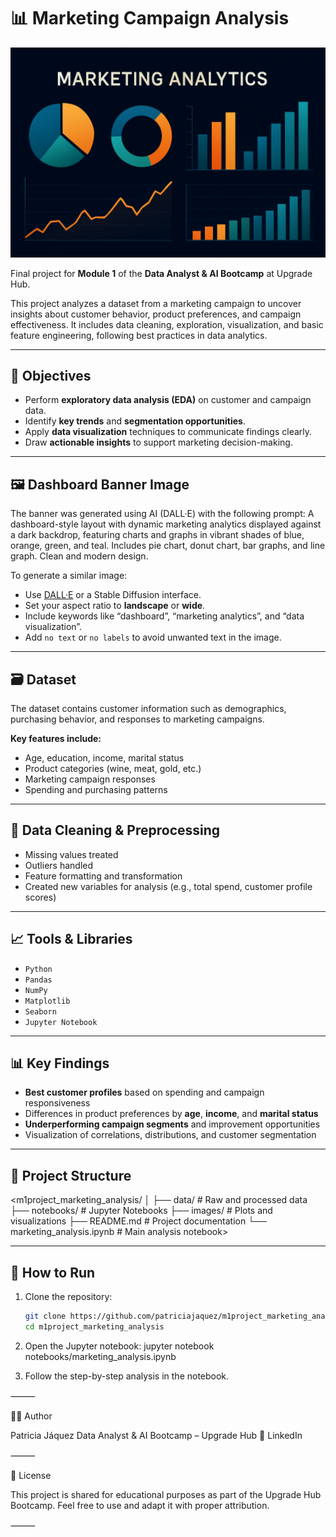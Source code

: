 # 📊 Marketing Campaign Analysis

![Dashboard Banner](./img/banner_marketing_dashboard.png)

Final project for **Module 1** of the **Data Analyst & AI Bootcamp** at Upgrade Hub.

This project analyzes a dataset from a marketing campaign to uncover insights about customer behavior, product preferences, and campaign effectiveness. It includes data cleaning, exploration, visualization, and basic feature engineering, following best practices in data analytics.

---

## 🧠 Objectives

- Perform **exploratory data analysis (EDA)** on customer and campaign data.
- Identify **key trends** and **segmentation opportunities**.
- Apply **data visualization** techniques to communicate findings clearly.
- Draw **actionable insights** to support marketing decision-making.

---

## 🖼️ Dashboard Banner Image

The banner was generated using AI (DALL·E) with the following prompt:
A dashboard-style layout with dynamic marketing analytics displayed against a dark backdrop, featuring charts and graphs in vibrant shades of blue, orange, green, and teal. Includes pie chart, donut chart, bar graphs, and line graph. Clean and modern design.

To generate a similar image:
- Use [DALL·E](https://openai.com/dall-e) or a Stable Diffusion interface.
- Set your aspect ratio to **landscape** or **wide**.
- Include keywords like “dashboard”, “marketing analytics”, and “data visualization”.
- Add `no text` or `no labels` to avoid unwanted text in the image.

---

## 🗃️ Dataset

The dataset contains customer information such as demographics, purchasing behavior, and responses to marketing campaigns.

**Key features include:**
- Age, education, income, marital status
- Product categories (wine, meat, gold, etc.)
- Marketing campaign responses
- Spending and purchasing patterns

---

## 🧹 Data Cleaning & Preprocessing

- Missing values treated
- Outliers handled
- Feature formatting and transformation
- Created new variables for analysis (e.g., total spend, customer profile scores)

---

## 📈 Tools & Libraries

- `Python`
- `Pandas`
- `NumPy`
- `Matplotlib`
- `Seaborn`
- `Jupyter Notebook`

---

## 📊 Key Findings

- **Best customer profiles** based on spending and campaign responsiveness
- Differences in product preferences by **age**, **income**, and **marital status**
- **Underperforming campaign segments** and improvement opportunities
- Visualization of correlations, distributions, and customer segmentation

---

## 📂 Project Structure

<m1project_marketing_analysis/
│
├── data/                  # Raw and processed data
├── notebooks/             # Jupyter Notebooks
├── images/                # Plots and visualizations
├── README.md              # Project documentation
└── marketing_analysis.ipynb  # Main analysis notebook>

---

## 📌 How to Run

1. Clone the repository:
   ```bash
   git clone https://github.com/patriciajaquez/m1project_marketing_analysis.git
   cd m1project_marketing_analysis

2.	Open the Jupyter notebook:
    jupyter notebook notebooks/marketing_analysis.ipynb

3.	Follow the step-by-step analysis in the notebook.

⸻

👩‍💻 Author

Patricia Jáquez
Data Analyst & AI Bootcamp – Upgrade Hub
🔗 LinkedIn

⸻

📝 License

This project is shared for educational purposes as part of the Upgrade Hub Bootcamp. Feel free to use and adapt it with proper attribution.

⸻
